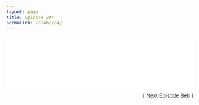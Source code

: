 ```yaml
---
layout: page
title: Episode 284
permalink: /diah/284/
---
```


<iframe allowfullscreen="true" frameborder="0" style="width:100%;" marginheight="0" marginwidth="0" mozallowfullscreen="true" scrolling="NO" src="//gdriveplayer.us/embed2.php?link=LCQ7vdX6t7y2%252B%252FxhoMp1kAhBEAmUBwfrXTCCHsqsZtT6EzSWIRhmzrcfqiqwTzWnSPV7%252F0tn9QhKbA%252BG2XhrKlSwWBEYa8Ug13%252BzEzt%252BnukMwkIl38IYrdeVu3HjweFhvst8Wg6cLGUCe3dDQlm2qPtyIa9%252BFE8%252BzKmHGXq5dRUwsWJzfpXK7gIk5mP8kbPQMO2xlqV9tQWSrE69BoVBo3&amp;no_adult=yes" webkitallowfullscreen="true"></iframe>

<div align="right">[ <a href="/diah/285/">Next Episode Beb</a> ]</div>

